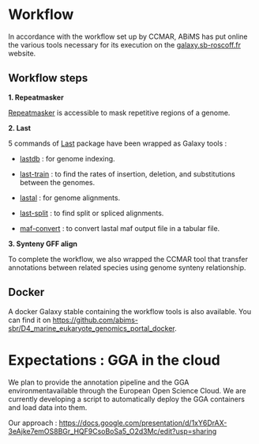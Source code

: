 # Workflow

In accordance with the workflow set up by CCMAR, ABiMS has put online the various tools necessary for its execution on the [galaxy.sb-roscoff.fr](https://galaxy.sb-roscoff.fr/) website.

## Workflow steps

**1. Repeatmasker**

[Repeatmasker](http://www.repeatmasker.org/) is accessible to mask repetitive regions of a genome.


**2. Last**

5 commands of [Last](http://last.cbrc.jp/) package have been wrapped as Galaxy tools :

- [lastdb](http://last.cbrc.jp/doc/lastdb.html) : for genome indexing.

- [last-train](http://last.cbrc.jp/doc/last-train.html) : to find the rates of insertion, deletion, and substitutions between the genomes.

- [lastal](http://last.cbrc.jp/doc/lastal.html) : for genome alignments.

- [last-split](http://last.cbrc.jp/doc/last-split.html) : to find split or spliced alignments.

- [maf-convert](http://last.cbrc.jp/doc/maf-convert.html) : to convert lastal maf output file in a tabular file.


**3. Synteny GFF align**

To complete the workflow, we also wrapped the CCMAR tool that transfer annotations between related species using genome synteny relationship.


## Docker 

A docker Galaxy stable containing the workflow tools is also available. You can find it on https://github.com/abims-sbr/D4_marine_eukaryote_genomics_portal_docker.


# Expectations : GGA in the cloud

We plan to provide the annotation pipeline and the GGA environmentavailable through the European Open Science Cloud. We are currently developing a script to automatically deploy the GGA containers and load data into them.

Our approach : https://docs.google.com/presentation/d/1xY6DrAX-3eAjke7emOS8BGr_HQF9CsoBoSa5_O2d3Mc/edit?usp=sharing
